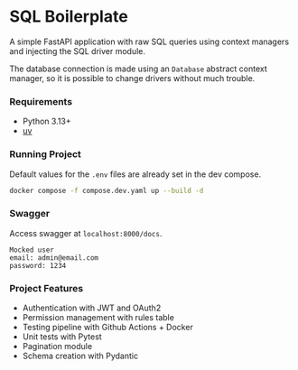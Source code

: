 # SQL Boilerplate
A simple FastAPI application with raw SQL queries using context managers and injecting the SQL driver module.

The database connection is made using an `Database` abstract context manager, so it is possible to change drivers without much trouble.

### Requirements
- Python 3.13+
- [uv](https://github.com/astral-sh/uv)

### Running Project
Default values for the `.env` files are already set in the dev compose. 
```bash
docker compose -f compose.dev.yaml up --build -d
```

### Swagger
Access swagger at `localhost:8000/docs`.

    Mocked user
    email: admin@email.com
    password: 1234

### Project Features
- Authentication with JWT and OAuth2
- Permission management with rules table
- Testing pipeline with Github Actions + Docker
- Unit tests with Pytest
- Pagination module
- Schema creation with Pydantic